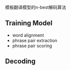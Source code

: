 模板翻译模型的n-best解码算法
## Training Model
- word alignment
- phrase pair extraction
- phrase pair scoring
## 
## Decoding
